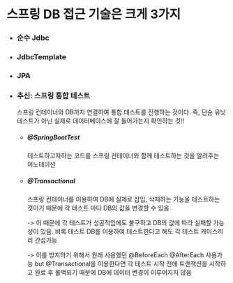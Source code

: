 # 스프링 DB 접근 기술은 크게 3가지

+ ### 순수 Jdbc
+ ### JdbcTemplate
+ ### JPA

+ ### 추신: 스프링 통합 테스트
  스프링 컨테이너와 DB까지 연결하여 통합 테스트를 진행하는 것이다. 즉, 단순 유닛 테스트가 아닌 실제로 데이터베이스에 잘 들어가는지 확인하는 것!!
  + ##### @SpringBootTest
    테스트하고자하는 코드를 스프링 컨테이너와 함께 테스트하는 것을 알려주는 어노테이션
  + ##### @Transactional
    스프링 컨테이너를 이용하여 DB에 실제로 삽입, 삭제하는 기능을 테스트하는 것이기 때문에 각 테스트 마다 DB의 값을 변경할 수 있음

    -> 이 때문에 각 테스트가 성공적임에도 불구하고 DB의 값에 따라 실패할 가능성이 있음. 비록 테스트 DB를 이용하여 테스트한다고 해도 각 테스트 케이스끼리 간섭가능

    -> 이를 방지하기 위해서 원래 사용했던 @BeforeEach @AfterEach 사용가능 but @Transactional을 이용한다면 각 테스트 시작 전에 트랜잭션을 시작하고 완료 후 롤백되기 때문에 DB에 데이터 변경이 이루어지지 않음
